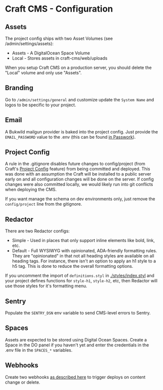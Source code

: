 # Craft CMS - Configuration

## Assets

The project config ships with two Asset Volumes (see /admin/settings/assets):

- Assets - A DigitalOcean Space Volume
- Local - Stores assets in craft-cms/web/uploads

When you setup Craft CMS on a production server, you should delete the "Local" volume and only use "Assets".

## Branding

Go to `/admin/settings/general` and customize update the `System Name` and logos to be specific to your project.

## Email

A Bukwild mailgun provider is baked into the project config.  Just provide the `EMAIL_PASSWORD` value to the .env (this can be found [in Passwork](https://passwork.me/#!/p/60a68d7715aaca7283342a7e)).

## Project Config

A rule in the .gitignore disables future changes to config/project (from Craft's [Project Config](https://craftcms.com/docs/3.x/project-config.html) feature) from being committed and deployed.  This was done with an assumption the Craft will be installed to a public server early on and all configuration changes will be done on the server.  If config changes were also committed locally, we would likely run into git conflicts when deploying the CMS.

If you want manage the schema on dev environments only, just remove the `config/project` line from the gitignore.

## Redactor

There are two Redactor configs:

- Simple - Used in places that only support inline elements like bold, link, etc.
- Default - Full WYSIWYG with opinionated, ADA-friendly formatting rules.  They are "opinionated" in that not all heading styles are available on all heading tags.  For instance, there isn't an option to apply an h1 style to a h5 tag.  This is done to reduce the overall formatting options.

If you uncomment the import of `definitions.styl` in [./styles/index.styl](./styles/index.styl) and your project defines functions for `style-h1`, `style-h2`, etc, then Redactor will use those styles for it's formatting menu.

## Sentry

Populate the `SENTRY_DSN` env variable to send CMS-level errors to Sentry.

## Spaces

Assets are expected to be stored using Digital Ocean Spaces.  Create a Space in the DO panel if you haven't yet and enter the credentials in the .env file in the `SPACES_*` variables.

## Webhooks

Create two webhooks [as described here](./webhooks.md) to trigger deploys on content change or delete.
